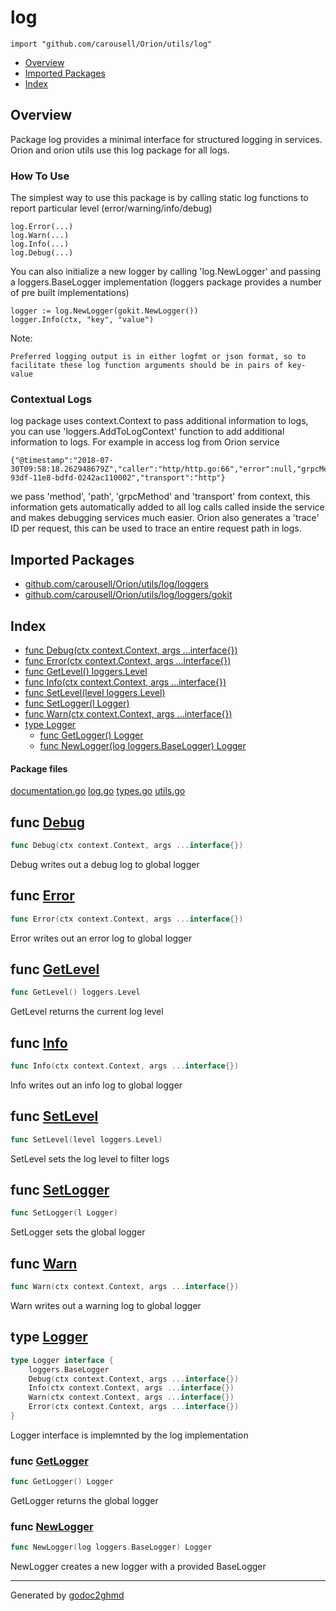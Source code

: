 # log
`import "github.com/carousell/Orion/utils/log"`

* [Overview](#pkg-overview)
* [Imported Packages](#pkg-imports)
* [Index](#pkg-index)

## <a name="pkg-overview">Overview</a>
Package log provides a minimal interface for structured logging in services.
Orion and orion utils use this log package for all logs.

### How To Use
The simplest way to use this package is by calling static log functions to report particular level (error/warning/info/debug)

	log.Error(...)
	log.Warn(...)
	log.Info(...)
	log.Debug(...)

You can also initialize a new logger by calling 'log.NewLogger' and passing a loggers.BaseLogger implementation (loggers package provides a number of pre built implementations)

	logger := log.NewLogger(gokit.NewLogger())
	logger.Info(ctx, "key", "value")

Note:

	Preferred logging output is in either logfmt or json format, so to facilitate these log function arguments should be in pairs of key-value

### Contextual Logs
log package uses context.Context to pass additional information to logs, you can use 'loggers.AddToLogContext' function to add additional information to logs. For example in access log from Orion service

	{"@timestamp":"2018-07-30T09:58:18.262948679Z","caller":"http/http.go:66","error":null,"grpcMethod":"/AuthSvc.AuthService/Authenticate","level":"info","method":"POST","path":"/2.0/authenticate/","took":"1.356812ms","trace":"15592e1b-93df-11e8-bdfd-0242ac110002","transport":"http"}

we pass 'method', 'path', 'grpcMethod' and 'transport' from context, this information gets automatically added to all log calls called inside the service and makes debugging services much easier.
Orion also generates a 'trace' ID per request, this can be used to trace an entire request path in logs.

## <a name="pkg-imports">Imported Packages</a>

- [github.com/carousell/Orion/utils/log/loggers](./loggers)
- [github.com/carousell/Orion/utils/log/loggers/gokit](./loggers/gokit)

## <a name="pkg-index">Index</a>
* [func Debug(ctx context.Context, args ...interface{})](#Debug)
* [func Error(ctx context.Context, args ...interface{})](#Error)
* [func GetLevel() loggers.Level](#GetLevel)
* [func Info(ctx context.Context, args ...interface{})](#Info)
* [func SetLevel(level loggers.Level)](#SetLevel)
* [func SetLogger(l Logger)](#SetLogger)
* [func Warn(ctx context.Context, args ...interface{})](#Warn)
* [type Logger](#Logger)
  * [func GetLogger() Logger](#GetLogger)
  * [func NewLogger(log loggers.BaseLogger) Logger](#NewLogger)

#### <a name="pkg-files">Package files</a>
[documentation.go](./documentation.go) [log.go](./log.go) [types.go](./types.go) [utils.go](./utils.go) 

## <a name="Debug">func</a> [Debug](./utils.go#L20)
``` go
func Debug(ctx context.Context, args ...interface{})
```
Debug writes out a debug log to global logger

## <a name="Error">func</a> [Error](./utils.go#L35)
``` go
func Error(ctx context.Context, args ...interface{})
```
Error writes out an error log to global logger

## <a name="GetLevel">func</a> [GetLevel](./utils.go#L15)
``` go
func GetLevel() loggers.Level
```
GetLevel returns the current log level

## <a name="Info">func</a> [Info](./utils.go#L25)
``` go
func Info(ctx context.Context, args ...interface{})
```
Info writes out an info log to global logger

## <a name="SetLevel">func</a> [SetLevel](./utils.go#L10)
``` go
func SetLevel(level loggers.Level)
```
SetLevel sets the log level to filter logs

## <a name="SetLogger">func</a> [SetLogger](./log.go#L72)
``` go
func SetLogger(l Logger)
```
SetLogger sets the global logger

## <a name="Warn">func</a> [Warn](./utils.go#L30)
``` go
func Warn(ctx context.Context, args ...interface{})
```
Warn writes out a warning log to global logger

## <a name="Logger">type</a> [Logger](./types.go#L10-L16)
``` go
type Logger interface {
    loggers.BaseLogger
    Debug(ctx context.Context, args ...interface{})
    Info(ctx context.Context, args ...interface{})
    Warn(ctx context.Context, args ...interface{})
    Error(ctx context.Context, args ...interface{})
}
```
Logger interface is implemnted by the log implementation

### <a name="GetLogger">func</a> [GetLogger](./log.go#L62)
``` go
func GetLogger() Logger
```
GetLogger returns the global logger

### <a name="NewLogger">func</a> [NewLogger](./log.go#L55)
``` go
func NewLogger(log loggers.BaseLogger) Logger
```
NewLogger creates a new logger with a provided BaseLogger

- - -
Generated by [godoc2ghmd](https://github.com/GandalfUK/godoc2ghmd)